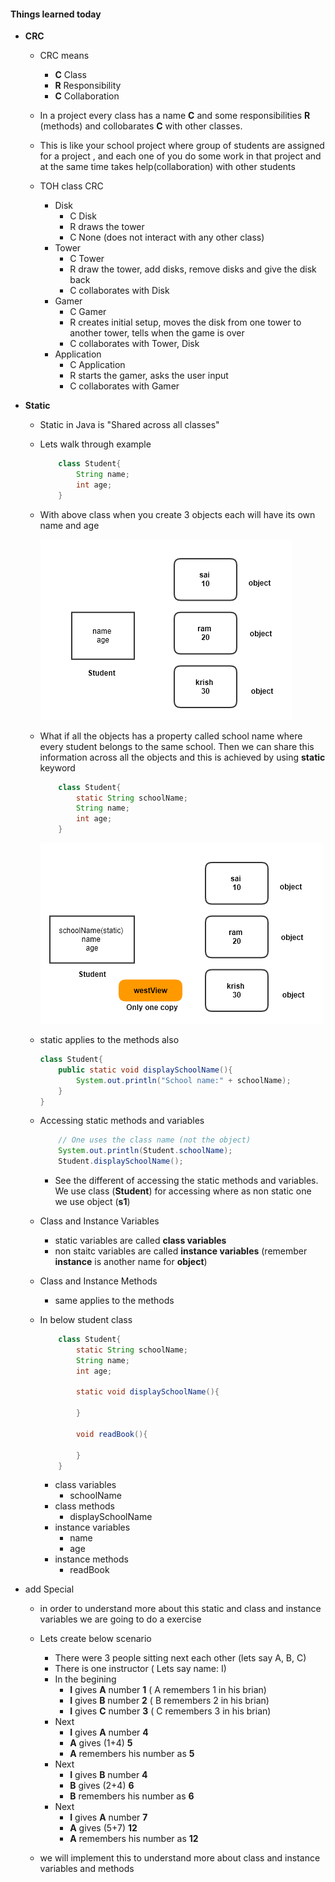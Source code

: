 #### Things learned today
* __CRC__
    * CRC means
        * __C__ Class
        * __R__ Responsibility
        * __C__ Collaboration
    * In a project every class has a name __C__ and some responsibilities __R__ (methods) and collobarates __C__ with other classes.
    * This is like your school project where group of students are assigned for a project , and each one of you do some work in that project and at the same time takes help(collaboration) with other students

    * TOH class CRC
        * Disk 
            * C Disk
            * R draws the tower
            * C None (does not interact with any other class)
        * Tower 
            * C Tower
            * R draw the tower, add disks, remove disks and give the disk back
            * C collaborates with Disk
        * Gamer
            * C Gamer
            * R creates initial setup, moves the disk from one tower to another tower, tells when the game is over
            * C collaborates with Tower, Disk
        * Application
            * C Application
            * R starts the gamer, asks the user input 
            * C collaborates with Gamer

* __Static__
    * Static in Java is "Shared across all classes"
    * Lets walk through example
        ```java
            class Student{
                String name;
                int age;
            }
        ```
    * With above class when you create 3 objects each will have its own name and age    
        
        ![objects](../../images/objects.PNG)

    * What if all the objects has a property called school name where every student belongs to the same school. Then we can share this information across all the objects and this is achieved by using __static__ keyword
        ```java
            class Student{
                static String schoolName;
                String name;
                int age;
            }
        ```
        ![static](../../images/static.PNG)

    * static applies to the methods also
        ```java
        class Student{
            public static void displaySchoolName(){
                System.out.println("School name:" + schoolName);
            }
        }
        ```
    * Accessing static methods and variables

        ```java
            // One uses the class name (not the object)
            System.out.println(Student.schoolName);
            Student.displaySchoolName();
        ```
        * See the different of accessing the static methods and variables. We use class (__Student__) for accessing where as non static one we use object (__s1__)

    * Class and Instance Variables
        * static variables are called __class variables__
        * non staitc variables are called __instance variables__ (remember __instance__ is another name for __object__)
    
    * Class and Instance Methods
        * same applies to the methods
    
    * In below student class
        ```java
            class Student{
                static String schoolName;
                String name;
                int age;

                static void displaySchoolName(){

                }

                void readBook(){

                }
            }
        ```

        * class variables
            * schoolName
        * class methods
            * displaySchoolName
        * instance variables
            * name
            * age
        * instance methods
            * readBook
* add Special
    * in order to understand more about this static and class and instance variables we are going to do a exercise
    * Lets create below scenario
        * There were 3 people sitting next each other (lets say A, B, C)
        * There is one instructor ( Lets say name: I)
        * In the begining 
            * __I__ gives __A__ number __1__ ( A remembers 1 in his brian)
            * __I__ gives __B__ number __2__ ( B remembers 2 in his brian)
            * __I__ gives __C__ number __3__ ( C remembers 3 in his brian)
        * Next
            * __I__ gives __A__ number __4__ 
            * __A__ gives (1+4) __5__  
            * __A__ remembers his number as __5__
        * Next
            * __I__ gives __B__ number __4__ 
            * __B__ gives (2+4) __6__  
            * __B__ remembers his number as __6__
        * Next
            * __I__ gives __A__ number __7__ 
            * __A__ gives (5+7) __12__  
            * __A__ remembers his number as __12__
    
    * we will implement this to understand more about class and instance variables and methods







